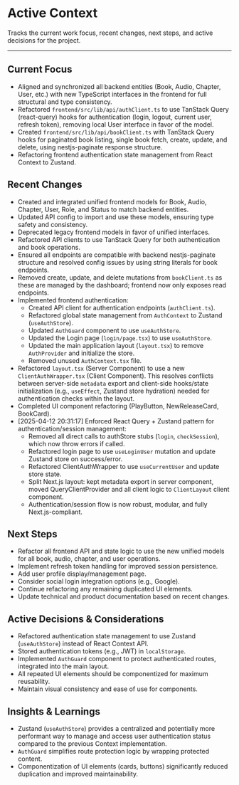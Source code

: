 # Active Context

Tracks the current work focus, recent changes, next steps, and active decisions for the project.

---

## Current Focus

- Aligned and synchronized all backend entities (Book, Audio, Chapter, User, etc.) with new TypeScript interfaces in the frontend for full structural and type consistency.
- Refactored `frontend/src/lib/api/authClient.ts` to use TanStack Query (react-query) hooks for authentication (login, logout, current user, refresh token), removing local User interface in favor of the model.
- Created `frontend/src/lib/api/bookClient.ts` with TanStack Query hooks for paginated book listing, single book fetch, create, update, and delete, using nestjs-paginate response structure.
- Refactoring frontend authentication state management from React Context to Zustand.
## Recent Changes

- Created and integrated unified frontend models for Book, Audio, Chapter, User, Role, and Status to match backend entities.
- Updated API config to import and use these models, ensuring type safety and consistency.
- Deprecated legacy frontend models in favor of unified interfaces.
- Refactored API clients to use TanStack Query for both authentication and book operations.
- Ensured all endpoints are compatible with backend nestjs-paginate structure and resolved config issues by using string literals for book endpoints.
- Removed create, update, and delete mutations from `bookClient.ts` as these are managed by the dashboard; frontend now only exposes read endpoints.
- Implemented frontend authentication:
    - Created API client for authentication endpoints (`authClient.ts`).
    - Refactored global state management from `AuthContext` to Zustand (`useAuthStore`).
    - Updated `AuthGuard` component to use `useAuthStore`.
    - Updated the Login page (`login/page.tsx`) to use `useAuthStore`.
    - Updated the main application layout (`layout.tsx`) to remove `AuthProvider` and initialize the store.
    - Removed unused `AuthContext.tsx` file.
- Refactored `layout.tsx` (Server Component) to use a new `ClientAuthWrapper.tsx` (Client Component). This resolves conflicts between server-side `metadata` export and client-side hooks/state initialization (e.g., `useEffect`, Zustand store hydration) needed for authentication checks within the layout.
- Completed UI component refactoring (PlayButton, NewReleaseCard, BookCard).
- [2025-04-12 20:31:17] Enforced React Query + Zustand pattern for authentication/session management:
    - Removed all direct calls to authStore stubs (`login`, `checkSession`), which now throw errors if called.
    - Refactored login page to use `useLoginUser` mutation and update Zustand store on success/error.
    - Refactored ClientAuthWrapper to use `useCurrentUser` and update store state.
    - Split Next.js layout: kept metadata export in server component, moved QueryClientProvider and all client logic to `ClientLayout` client component.
    - Authentication/session flow is now robust, modular, and fully Next.js-compliant.
## Next Steps

- Refactor all frontend API and state logic to use the new unified models for all book, audio, chapter, and user operations.
- Implement refresh token handling for improved session persistence.
- Add user profile display/management page.
- Consider social login integration options (e.g., Google).
- Continue refactoring any remaining duplicated UI elements.
- Update technical and product documentation based on recent changes.

## Active Decisions & Considerations

- Refactored authentication state management to use Zustand (`useAuthStore`) instead of React Context API.
- Stored authentication tokens (e.g., JWT) in `localStorage`.
- Implemented `AuthGuard` component to protect authenticated routes, integrated into the main layout.
- All repeated UI elements should be componentized for maximum reusability.
- Maintain visual consistency and ease of use for components.
## Insights & Learnings

- Zustand (`useAuthStore`) provides a centralized and potentially more performant way to manage and access user authentication status compared to the previous Context implementation.
- `AuthGuard` simplifies route protection logic by wrapping protected content.
- Componentization of UI elements (cards, buttons) significantly reduced duplication and improved maintainability.
